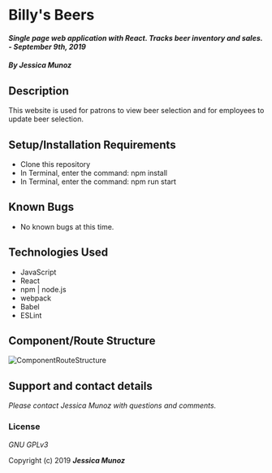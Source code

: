 # Billy's Beers

#### _Single page web application with React. Tracks beer inventory and sales. - September 9th, 2019_

#### _By **Jessica Munoz**_

## Description 

This website is used for patrons to view beer selection and for employees to update beer selection.

<!-- ### Specs
| Spec | Input | Output |
| :-------------     | :------------- | :------------- |
| **** |  |  |
| **** |  |  |
| **** |  |  |
| **** |  |  |
| **** |  |  | -->



## Setup/Installation Requirements

* Clone this repository
* In Terminal, enter the command: npm install
* In Terminal, enter the command: npm run start

## Known Bugs
* No known bugs at this time.

## Technologies Used
* JavaScript
* React
* npm | node.js
* webpack
* Babel
* ESLint

## Component/Route Structure
![ComponentRouteStructure](https://user-images.githubusercontent.com/26944602/65268863-e021b600-dacc-11e9-85c4-80e9770747fb.png)


## Support and contact details

_Please contact Jessica Munoz with questions and comments._

### License

*GNU GPLv3*

Copyright (c) 2019 **_Jessica Munoz_**